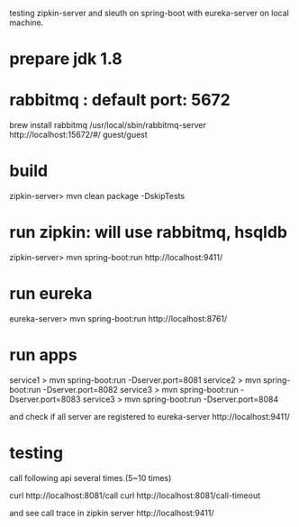 testing zipkin-server and sleuth on spring-boot with eureka-server on local machine.

#  prepare jdk 1.8

# rabbitmq : default port: 5672
brew install rabbitmq
/usr/local/sbin/rabbitmq-server
http://localhost:15672/#/ guest/guest

# build
zipkin-server> mvn clean package -DskipTests

# run zipkin: will use rabbitmq, hsqldb
zipkin-server> mvn spring-boot:run
http://localhost:9411/

# run eureka
eureka-server> mvn spring-boot:run
http://localhost:8761/

# run apps
service1 > mvn spring-boot:run -Dserver.port=8081
service2 > mvn spring-boot:run -Dserver.port=8082
service3 > mvn spring-boot:run -Dserver.port=8083
service3 > mvn spring-boot:run -Dserver.port=8084

and check if all server are registered to eureka-server
http://localhost:9411/

# testing
call following api several times.(5~10 times)

curl http://localhost:8081/call
curl http://localhost:8081/call-timeout

and see call trace in zipkin server
http://localhost:9411/








